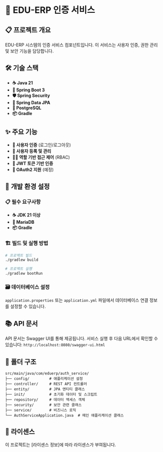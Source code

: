 # 🔐 EDU-ERP 인증 서비스

## 📋 프로젝트 개요
EDU-ERP 시스템의 인증 서비스 컴포넌트입니다. 이 서비스는 사용자 인증, 권한 관리 및 보안 기능을 담당합니다.

## 🛠️ 기술 스택
- **☕ Java 21**
- **🍃 Spring Boot 3**
- **🛡️ Spring Security**
- **💾 Spring Data JPA**
- **🐘 PostgreSQL**
- **📦 Gradle**

## ✨ 주요 기능
- **🔑 사용자 인증** (로그인/로그아웃)
- **👥 사용자 등록 및 관리**
- **👮‍♂️ 역할 기반 접근 제어** (RBAC)
- **🎫 JWT 토큰 기반 인증**
- **🔄 OAuth2 지원** (예정)

## 🚀 개발 환경 설정

### 📋 필수 요구사항
- **☕ JDK 21 이상**
- **🐘 MariaDB**
- **📦 Gradle**

### 🏗️ 빌드 및 실행 방법
```bash
# 프로젝트 빌드
./gradlew build

# 프로젝트 실행
./gradlew bootRun
```

### 🗃️ 데이터베이스 설정
`application.properties` 또는 `application.yml` 파일에서 데이터베이스 연결 정보를 설정할 수 있습니다.

## 📚 API 문서
API 문서는 Swagger UI를 통해 제공됩니다. 서비스 실행 후 다음 URL에서 확인할 수 있습니다:
`http://localhost:8080/swagger-ui.html`

## 📂 폴더 구조
```
src/main/java/com/eduerp/auth_service/
├── config/         # 애플리케이션 설정
├── controller/     # REST API 컨트롤러
├── entity/         # JPA 엔티티 클래스
├── init/           # 초기화 데이터 및 스크립트
├── repository/     # 데이터 액세스 객체
├── security/       # 보안 관련 클래스
├── service/        # 비즈니스 로직
└── AuthServiceApplication.java  # 메인 애플리케이션 클래스
```

## 📜 라이센스
이 프로젝트는 [라이센스 정보]에 따라 라이센스가 부여됩니다.